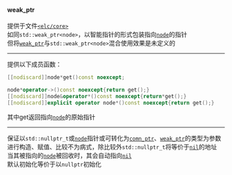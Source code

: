 #### weak_ptr  
提供于文件[`<elc/core>`](./index.md)  
如同`std::weak_ptr<node>`，以智能指针的形式包装指向[`node`](./node.md)的指针  
但将[`weak_ptr`](./weak_ptr.md)与`std::weak_ptr<node>`混合使用效果是未定义的   

______

提供以下成员函数：  
````c++
[[nodiscard]]node*get()const noexcept;

node*operator->()const noexcept{return get();}
[[nodiscard]]node&operator*()const noexcept{return*get();}
[[nodiscard]]explicit operator node*()const noexcept{return get();}
````
其中get返回指向[`node`](./node.md)的原始指针   

______

保证以`std::nullptr_t`或[`node`](./node.md)指针或可转化为[`comn_ptr`](./comn_ptr.md)、[`weak_ptr`](./weak_ptr.md)的类型为参数进行构造、赋值、比较不为病式，除比较外`std::nullptr_t`将等价于[`nil`](./nil.md)的地址  
当其被指向的[`node`](./node.md)被回收时，其会自动指向[`nil`](./nil.md)  
默认初始化等价于以`nullptr`初始化   

